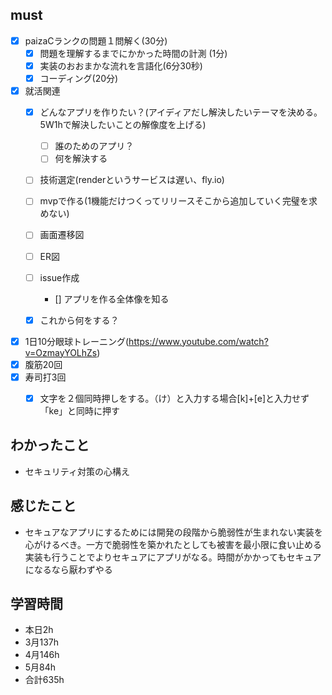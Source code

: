 

## must
- [x] paizaCランクの問題１問解く(30分)
  - [x] 問題を理解するまでにかかった時間の計測 (1分)
  - [x] 実装のおおまかな流れを言語化(6分30秒)
  - [x] コーディング(20分) 
- [x] 就活関連  
  - [x] どんなアプリを作りたい？(アイディアだし解決したいテーマを決める。5W1hで解決したいことの解像度を上げる)
    - [ ] 誰のためのアプリ？
    - [ ] 何を解決する
  - [ ] 技術選定(renderというサービスは遅い、fly.io)
  - [ ] mvpで作る(1機能だけつくってリリースそこから追加していく完璧を求めない)
  - [ ] 画面遷移図
  - [ ] ER図
  - [ ] issue作成
    - [] アプリを作る全体像を知る
  - [x] これから何をする？

  
- [x] 1日10分眼球トレーニング(https://www.youtube.com/watch?v=OzmayYOLhZs)
- [x] 腹筋20回
- [x] 寿司打3回
  - [x] 文字を２個同時押しをする。（け）と入力する場合[k]+[e]と入力せず「ke」と同時に押す



## わかったこと
- セキュリティ対策の心構え


## 感じたこと
- セキュアなアプリにするためには開発の段階から脆弱性が生まれない実装を心がけるべき。一方で脆弱性を築かれたとしても被害を最小限に食い止める実装も行うことでよりセキュアにアプリがなる。時間がかかってもセキュアになるなら厭わずやる


## 学習時間
  - 本日2h
  - 3月137h
  - 4月146h
  - 5月84h
  - 合計635h
    
